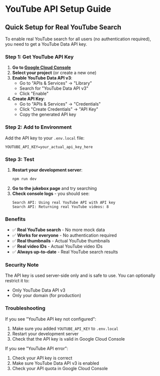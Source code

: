 # YouTube API Setup Guide

## Quick Setup for Real YouTube Search

To enable real YouTube search for all users (no authentication required), you need to get a YouTube Data API key.

### Step 1: Get YouTube API Key

1. **Go to [Google Cloud Console](https://console.cloud.google.com/)**
2. **Select your project** (or create a new one)
3. **Enable YouTube Data API v3**:
   - Go to "APIs & Services" → "Library"
   - Search for "YouTube Data API v3"
   - Click "Enable"
4. **Create API Key**:
   - Go to "APIs & Services" → "Credentials"
   - Click "Create Credentials" → "API Key"
   - Copy the generated API key

### Step 2: Add to Environment

Add the API key to your `.env.local` file:

```env
YOUTUBE_API_KEY=your_actual_api_key_here
```

### Step 3: Test

1. **Restart your development server**:
   ```bash
   npm run dev
   ```
2. **Go to the jukebox page** and try searching
3. **Check console logs** - you should see:
   ```
   Search API: Using real YouTube API with API key
   Search API: Returning real YouTube videos: 8
   ```

### Benefits

- ✅ **Real YouTube search** - No more mock data
- ✅ **Works for everyone** - No authentication required
- ✅ **Real thumbnails** - Actual YouTube thumbnails
- ✅ **Real video IDs** - Actual YouTube video IDs
- ✅ **Always up-to-date** - Real YouTube search results

### Security Note

The API key is used server-side only and is safe to use. You can optionally restrict it to:
- Only YouTube Data API v3
- Only your domain (for production)

### Troubleshooting

If you see "YouTube API key not configured":
1. Make sure you added `YOUTUBE_API_KEY` to `.env.local`
2. Restart your development server
3. Check that the API key is valid in Google Cloud Console

If you see "YouTube API error":
1. Check your API key is correct
2. Make sure YouTube Data API v3 is enabled
3. Check your API quota in Google Cloud Console

